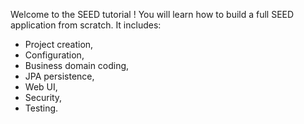 Welcome to the SEED tutorial ! You will learn how to build a full SEED application from scratch. It includes:

* Project creation,
* Configuration,
* Business domain coding,
* JPA persistence,
* Web UI,
* Security,
* Testing.
